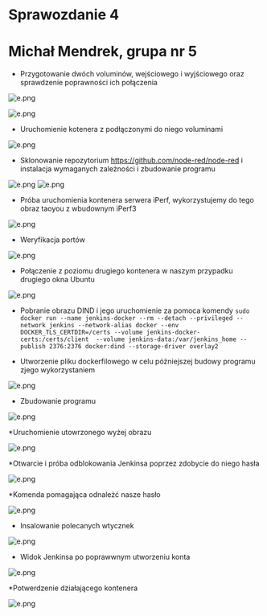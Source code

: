 # Sprawozdanie 4

# Michał Mendrek, grupa nr 5

* Przygotowanie dwóch voluminów, wejściowego i wyjściowego oraz sprawdzenie poprawności ich połączenia

![e.png](https://github.com/InzynieriaOprogramowaniaAGH/MDO2022_S/blob/MM400704/ITE/GCL05/MM400704/Lab04/1.PNG)

![e.png](https://github.com/InzynieriaOprogramowaniaAGH/MDO2022_S/blob/MM400704/ITE/GCL05/MM400704/Lab04/2.PNG)

* Uruchomienie kotenera z podłączonymi do niego voluminami

![e.png](https://github.com/InzynieriaOprogramowaniaAGH/MDO2022_S/blob/MM400704/ITE/GCL05/MM400704/Lab04/3.PNG)

* Sklonowanie repozytorium https://github.com/node-red/node-red i instalacja wymaganych zależności i zbudowanie programu

![e.png](https://github.com/InzynieriaOprogramowaniaAGH/MDO2022_S/blob/MM400704/ITE/GCL05/MM400704/Lab04/4.PNG)
![e.png](https://github.com/InzynieriaOprogramowaniaAGH/MDO2022_S/blob/MM400704/ITE/GCL05/MM400704/Lab04/5.PNG)

* Próba uruchomienia kontenera serwera iPerf, wykorzystujemy do tego obraz taoyou z wbudownym iPerf3

![e.png](https://github.com/InzynieriaOprogramowaniaAGH/MDO2022_S/blob/MM400704/ITE/GCL05/MM400704/Lab04/6.PNG)

* Weryfikacja portów

![e.png](https://github.com/InzynieriaOprogramowaniaAGH/MDO2022_S/blob/MM400704/ITE/GCL05/MM400704/Lab04/7.PNG)

* Połączenie z poziomu drugiego kontenera w naszym przypadku drugiego okna Ubuntu

![e.png](https://github.com/InzynieriaOprogramowaniaAGH/MDO2022_S/blob/MM400704/ITE/GCL05/MM400704/Lab04/8.PNG)

* Pobranie obrazu DIND i jego uruchomienie za pomoca komendy `sudo docker run --name jenkins-docker --rm --detach --privileged --network jenkins --network-alias docker --env DOCKER_TLS_CERTDIR=/certs --volume jenkins-docker-certs:/certs/client 
--volume jenkins-data:/var/jenkins_home --publish 2376:2376 docker:dind --storage-driver overlay2`

* Utworzenie pliku dockerfilowego w celu późniejszej budowy programu zjego wykorzystaniem 

![e.png](https://github.com/InzynieriaOprogramowaniaAGH/MDO2022_S/blob/MM400704/ITE/GCL05/MM400704/Lab04/9.PNG)

* Zbudowanie programu

![e.png](https://github.com/InzynieriaOprogramowaniaAGH/MDO2022_S/blob/MM400704/ITE/GCL05/MM400704/Lab04/10.PNG)

*Uruchomienie utowrzonego wyżej obrazu 

![e.png](https://github.com/InzynieriaOprogramowaniaAGH/MDO2022_S/blob/MM400704/ITE/GCL05/MM400704/Lab04/11.PNG)

*Otwarcie i próba odblokowania Jenkinsa poprzez zdobycie do niego hasła

![e.png](https://github.com/InzynieriaOprogramowaniaAGH/MDO2022_S/blob/MM400704/ITE/GCL05/MM400704/Lab04/12.PNG)

*Komenda pomagająca odnależć nasze hasło

![e.png](https://github.com/InzynieriaOprogramowaniaAGH/MDO2022_S/blob/MM400704/ITE/GCL05/MM400704/Lab04/13.PNG)

* Insalowanie polecanych wtycznek 

![e.png](https://github.com/InzynieriaOprogramowaniaAGH/MDO2022_S/blob/MM400704/ITE/GCL05/MM400704/Lab04/14.PNG)

* Widok Jenkinsa po poprawwnym utworzeniu konta

![e.png](https://github.com/InzynieriaOprogramowaniaAGH/MDO2022_S/blob/MM400704/ITE/GCL05/MM400704/Lab04/15.PNG)

*Potwerdzenie działającego kontenera

![e.png](https://github.com/InzynieriaOprogramowaniaAGH/MDO2022_S/blob/MM400704/ITE/GCL05/MM400704/Lab04/16.PNG)
